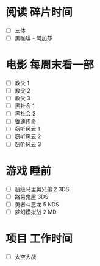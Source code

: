 # 阅读 碎片时间
- [ ] 三体
- [ ] 黑咖啡 - 阿加莎

# 电影 每周末看一部
- [ ] 教父 1
- [ ] 教父 2
- [ ] 教父 3
- [ ] 黑社会 1
- [ ] 黑社会 2
- [ ] 鲁迪传奇
- [ ] 窃听风云 1
- [ ] 窃听风云 2
- [ ] 窃听风云 3

# 游戏 睡前
- [ ] 超级马里奥兄弟 2 3DS
- [ ] 路易鬼屋 3DS
- [ ] 勇者斗恶龙 5 NDS
- [ ] 梦幻模拟战 2 MD

# 项目 工作时间
- [ ] 太空大战

